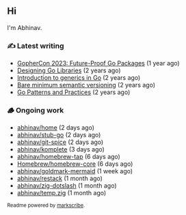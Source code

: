 ## Hi

I'm Abhinav.

### ✍️ Latest writing


- [GopherCon 2023: Future-Proof Go Packages](https://abhinavg.net/2023/09/27/future-proof-packages/) (1 year ago)
- [Designing Go Libraries](https://abhinavg.net/2022/12/06/designing-go-libraries/) (2 years ago)
- [Introduction to generics in Go](https://abhinavg.net/2022/11/23/generics-intro/) (2 years ago)
- [Bare minimum semantic versioning](https://abhinavg.net/2022/11/07/semver/) (2 years ago)
- [Go Patterns and Practices](https://abhinavg.net/2022/09/19/go-patterns-and-practices-talk/) (2 years ago)

### 🪵 Ongoing work


- [abhinav/home](https://github.com/abhinav/home) (2 days ago)
- [abhinav/stub-go](https://github.com/abhinav/stub-go) (2 days ago)
- [abhinav/git-spice](https://github.com/abhinav/git-spice) (2 days ago)
- [abhinav/komplete](https://github.com/abhinav/komplete) (3 days ago)
- [abhinav/homebrew-tap](https://github.com/abhinav/homebrew-tap) (6 days ago)
- [Homebrew/homebrew-core](https://github.com/Homebrew/homebrew-core) (6 days ago)
- [abhinav/goldmark-mermaid](https://github.com/abhinav/goldmark-mermaid) (1 week ago)
- [abhinav/restack](https://github.com/abhinav/restack) (1 month ago)
- [abhinav/zig-dotslash](https://github.com/abhinav/zig-dotslash) (1 month ago)
- [abhinav/temp.zig](https://github.com/abhinav/temp.zig) (1 month ago)

<sub>Readme powered by [markscribe](https://github.com/muesli/markscribe).</sub>
